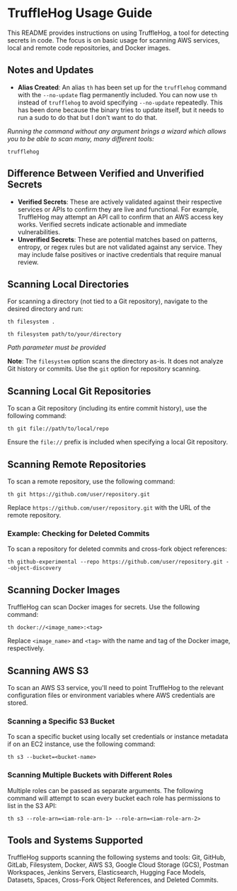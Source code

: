 # TruffleHog Usage Guide

This README provides instructions on using TruffleHog, a tool for detecting secrets in code. The focus is on basic usage for scanning AWS services, local and remote code repositories, and Docker images.

## Notes and Updates

- **Alias Created**: An alias `th` has been set up for the `trufflehog` command with the `--no-update` flag permanently included. You can now use `th` instead of `trufflehog` to avoid specifying `--no-update` repeatedly. This has been done because the binary tries to update itself, but it needs to run a sudo to do that but I don't want to do that.

*Running the command without any argument brings a wizard which allows you to be able to scan many, many different tools:*

```shell
trufflehog
```

## Difference Between Verified and Unverified Secrets

- **Verified Secrets**: These are actively validated against their respective services or APIs to confirm they are live and functional. For example, TruffleHog may attempt an API call to confirm that an AWS access key works. Verified secrets indicate actionable and immediate vulnerabilities.
- **Unverified Secrets**: These are potential matches based on patterns, entropy, or regex rules but are not validated against any service. They may include false positives or inactive credentials that require manual review.

## Scanning Local Directories
For scanning a directory (not tied to a Git repository), navigate to the desired directory and run:

```shell
th filesystem .

th filesystem path/to/your/directory
```
*Path parameter must be provided*

**Note**: The `filesystem` option scans the directory as-is. It does not analyze Git history or commits. Use the `git` option for repository scanning.

## Scanning Local Git Repositories
To scan a Git repository (including its entire commit history), use the following command:

```shell
th git file://path/to/local/repo
```

Ensure the `file://` prefix is included when specifying a local Git repository.

## Scanning Remote Repositories
To scan a remote repository, use the following command:

```shell
th git https://github.com/user/repository.git
```

Replace `https://github.com/user/repository.git` with the URL of the remote repository.

### Example: Checking for Deleted Commits
To scan a repository for deleted commits and cross-fork object references:

```shell
th github-experimental --repo https://github.com/user/repository.git --object-discovery
```

## Scanning Docker Images
TruffleHog can scan Docker images for secrets. Use the following command:

```shell
th docker://<image_name>:<tag>
```

Replace `<image_name>` and `<tag>` with the name and tag of the Docker image, respectively.

## Scanning AWS S3
To scan an AWS S3 service, you'll need to point TruffleHog to the relevant configuration files or environment variables where AWS credentials are stored.

### Scanning a Specific S3 Bucket
To scan a specific bucket using locally set credentials or instance metadata if on an EC2 instance, use the following command:
```shell
th s3 --bucket=<bucket-name>
```

### Scanning Multiple Buckets with Different Roles
Multiple roles can be passed as separate arguments. The following command will attempt to scan every bucket each role has permissions to list in the S3 API:

```shell
th s3 --role-arn=<iam-role-arn-1> --role-arn=<iam-role-arn-2>
```

## Tools and Systems Supported
TruffleHog supports scanning the following systems and tools: Git, GitHub, GitLab, Filesystem, Docker, AWS S3, Google Cloud Storage (GCS), Postman Workspaces, Jenkins Servers, Elasticsearch, Hugging Face Models, Datasets, Spaces, Cross-Fork Object References, and Deleted Commits.

